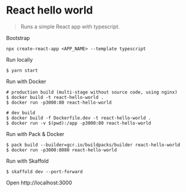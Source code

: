 # React hello world

> Runs a simple React app with typescript.

Bootstrap

```shellsession
npx create-react-app <APP_NAME> --template typescript
```

Run locally

```shellsession
$ yarn start
```

Run with Docker

```shellsession
# production build (multi-stage without source code, using nginx)
$ docker build -t react-hello-world .
$ docker run -p3000:80 react-hello-world

# dev build
$ docker build -f Dockerfile.dev -t react-hello-world .
$ docker run -v $(pwd):/app -p3000:80 react-hello-world
```

Run with Pack & Docker

```shellsession
$ pack build --builder=gcr.io/buildpacks/builder react-hello-world
$ docker run -p3000:8080 react-hello-world
```

Run with Skaffold

```shellsession
$ skaffold dev --port-forward
```

Open http://localhost:3000

